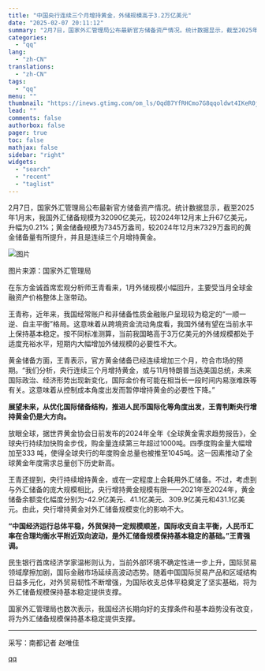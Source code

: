 ```yaml
---
title: "中国央行连续三个月增持黄金，外储规模高于3.2万亿美元"
date: "2025-02-07 20:11:12"
summary: "2月7日，国家外汇管理局公布最新官方储备资产情况。统计数据显示，截至2025年1月末，我国外汇储备规..."
categories:
  - "qq"
lang:
  - "zh-CN"
translations:
  - "zh-CN"
tags:
  - "qq"
menu: ""
thumbnail: "https://inews.gtimg.com/om_ls/OqdB7YfRHCmo7G8qqoldwt4IKeR0jFpMRLnmVLrKh8Pu8AA_640360/0"
lead: ""
comments: false
authorbox: false
pager: true
toc: false
mathjax: false
sidebar: "right"
widgets:
  - "search"
  - "recent"
  - "taglist"
---
```


2月7日，国家外汇管理局公布最新官方储备资产情况。统计数据显示，截至2025年1月末，我国外汇储备规模为32090亿美元，较2024年12月末上升67亿美元，升幅为0.21%；黄金储备规模为7345万盎司，较2024年12月末7329万盎司的黄金储备量有所提升，并且是连续三个月增持黄金。

![图片](https://inews.gtimg.com/om_bt/OKv9WB8i17wAQixgWx7aY4y6PGR2dnK7S1SK379nmidfAAA/641)

图片来源：国家外汇管理局

在东方金诚首席宏观分析师王青看来，1月外储规模小幅回升，主要受当月全球金融资产价格整体上涨带动。

王青称，近年来，我国经常账户和非储备性质金融账户呈现较为稳定的“一顺一逆、自主平衡”格局。这意味着从跨境资金流动角度看，我国外储有望在当前水平上保持基本稳定。按不同标准测算，当前我国略高于3万亿美元的外储规模都处于适度充裕水平，短期内大幅增加外储规模的必要性不大。

黄金储备方面，王青表示，官方黄金储备已经连续增加三个月，符合市场的预期。“我们分析，央行连续三个月增持黄金，或与11月特朗普当选美国总统，未来国际政治、经济形势出现新变化，国际金价有可能在相当长一段时间内易涨难跌等有关。这意味着从控制成本角度出发而暂停增持黄金的必要性下降。”

**展望未来，从优化国际储备结构，推进人民币国际化等角度出发，王青判断央行增持黄金仍是大方向。**

放眼全球，据世界黄金协会日前发布的2024年全年《全球黄金需求趋势报告》，全球央行持续加快购金步伐，购金量连续第三年超过1000吨。四季度购金量大幅增加至333 吨，使得全球央行的年度购金总量也被推至1045吨。这一因素推动了全球黄金年度需求总量创下历史新高。

王青还提到，央行持续增持黄金，或在一定程度上会耗用外汇储备。不过，考虑到与外汇储备的庞大规模相比，央行增持黄金规模有限——2021年至2024年，黄金储备余额变化幅度分别为-42.9亿美元、41.1亿美元、309.9亿美元和431.1亿美元。由此，央行增持黄金对外汇储备规模变化的影响不大。

**“中国经济运行总体平稳，外贸保持一定规模顺差，国际收支自主平衡，人民币汇率在合理均衡水平附近双向波动，是外汇储备规模保持基本稳定的基础。”王青强调。**

民生银行首席经济学家温彬则认为，当前外部环境不确定性进一步上升，国际贸易领域摩擦加剧，国际金融市场延续高波动态势。随着中国国际贸易产品和区域结构日益多元化，对外贸易韧性不断增强，为国际收支总体平稳奠定了坚实基础，将为外汇储备规模保持基本稳定提供支撑。

国家外汇管理局也数次表示，我国经济长期向好的支撑条件和基本趋势没有改变，将为外汇储备规模保持基本稳定提供支撑。

---

采写：南都记者 赵唯佳

[qq](https://new.qq.com/rain/a/20250207A08CPA00)
